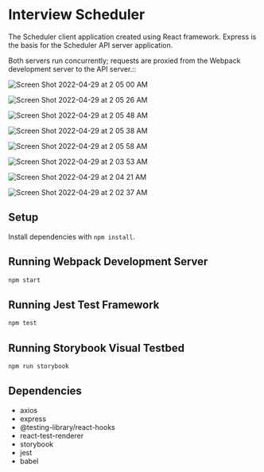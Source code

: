# Interview Scheduler

The Scheduler client application created using React framework. Express is the basis for the Scheduler API server application.

Both servers run concurrently; requests are proxied from the Webpack development server to the API server.::


![Screen Shot 2022-04-29 at 2 05 00 AM](https://user-images.githubusercontent.com/96452610/165893003-7abb0f8f-5222-4e05-bff9-f9fcc797064a.png)

![Screen Shot 2022-04-29 at 2 05 26 AM](https://user-images.githubusercontent.com/96452610/165893018-15a5ab69-c7df-4cf0-8439-9d6b37b50fe3.png)

![Screen Shot 2022-04-29 at 2 05 48 AM](https://user-images.githubusercontent.com/96452610/165893039-c8139fdc-1bf9-4735-b8ef-f3a238a901fb.png)

![Screen Shot 2022-04-29 at 2 05 38 AM](https://user-images.githubusercontent.com/96452610/165893027-c3a75750-b07d-4232-906b-967e8a764fe4.png)

![Screen Shot 2022-04-29 at 2 05 58 AM](https://user-images.githubusercontent.com/96452610/165893052-d25bc968-c892-4b27-a8c1-6387bf306b02.png)

![Screen Shot 2022-04-29 at 2 03 53 AM](https://user-images.githubusercontent.com/96452610/165893068-b15d74a2-69db-4a65-a872-87da8991b333.png)

![Screen Shot 2022-04-29 at 2 04 21 AM](https://user-images.githubusercontent.com/96452610/165893646-36daf9d6-12b9-4e17-9daa-0a29be172aed.png)

![Screen Shot 2022-04-29 at 2 02 37 AM](https://user-images.githubusercontent.com/96452610/165893743-e5a43eda-cbf0-43f5-910a-0b864701a47b.png)


## Setup

Install dependencies with `npm install`.

## Running Webpack Development Server

```sh
npm start
```

## Running Jest Test Framework

```sh
npm test
```

## Running Storybook Visual Testbed

```sh
npm run storybook
```
## Dependencies
- axios
- express
- @testing-library/react-hooks
- react-test-renderer
- storybook
- jest
- babel
